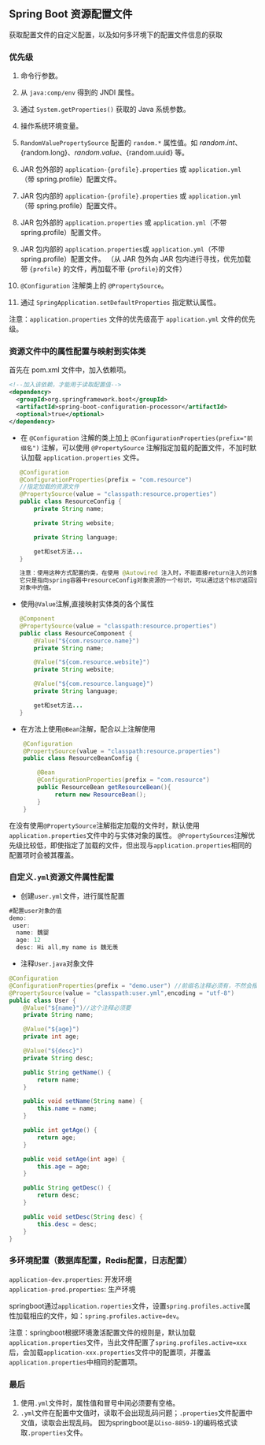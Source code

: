 ## Spring Boot 资源配置文件

获取配置文件的自定义配置，以及如何多环境下的配置文件信息的获取

### 优先级

1. 命令行参数。
2. 从 `java:comp/env` 得到的 JNDI 属性。
3. 通过 `System.getProperties()` 获取的 Java 系统参数。
4. 操作系统环境变量。
5. `RandomValuePropertySource` 配置的 `random.*` 属性值。如 ${random.int}、${random.long}、${random.value}、${random.uuid} 等。

6. JAR 包外部的 `application-{profile}.properties` 或 `application.yml` （带 spring.profile）配置文件。
7. JAR 包内部的 `application-{profile}.properties` 或 `application.yml` （带 spring.profile）配置文件。 
8. JAR 包外部的 `application.properties` 或 `application.yml`（不带 spring.profile）配置文件。
9. JAR 包内部的 `application.properties`或 `application.yml`（不带 spring.profile）配置文件。
（从 JAR 包外向 JAR 包内进行寻找，优先加载带 `{profile}` 的文件，再加载不带 `{profile}`的文件） 

10. `@Configuration` 注解类上的 `@PropertySource`。
11. 通过 `SpringApplication.setDefaultProperties` 指定默认属性。

注意：`application.properties` 文件的优先级高于 `application.yml` 文件的优先级。


### 资源文件中的属性配置与映射到实体类

首先在 pom.xml 文件中，加入依赖项。

```xml
<!--加入该依赖，才能用于读取配置值-->
<dependency>
  <groupId>org.springframework.boot</groupId>
  <artifactId>spring-boot-configuration-processor</artifactId>
  <optional>true</optional>
</dependency>
```
- 在 `@Configuration` 注解的类上加上 `@ConfigurationProperties(prefix="前缀名")` 注解，可以使用 `@PropertySource` 注解指定加载的配置文件，不加时默认加载 `application.properties` 文件。

 ```java
    @Configuration
    @ConfigurationProperties(prefix = "com.resource")
    //指定加载的资源文件
    @PropertySource(value = "classpath:resource.properties") 
    public class ResourceConfig {
        private String name;

        private String website;

        private String language;

        get和set方法...
    }

    注意：使用这种方式配置的类，在使用 @Autowired 注入时，不能直接return注入的对象，
    它只是指向spring容器中resourceConfig对象资源的一个标识，可以通过这个标识返回该
    对象中的值。
 ```
- 使用`@Value`注解,直接映射实体类的各个属性
 ```java
    @Component
    @PropertySource(value = "classpath:resource.properties")
    public class ResourceComponent {
        @Value("${com.resource.name}")
        private String name;

        @Value("${com.resource.website}")
        private String website;

        @Value("${com.resource.language}")
        private String language;

        get和set方法...
    }

 ```
- 在方法上使用`@Bean`注解，配合以上注解使用
```java
    @Configuration
    @PropertySource(value = "classpath:resource.properties")
    public class ResourceBeanConfig {

        @Bean
        @ConfigurationProperties(prefix = "com.resource")
        public ResourceBean getResourceBean(){
             return new ResourceBean();
        }
    }
```
在没有使用`@PropertySource`注解指定加载的文件时，默认使用`application.properties`文件中的与实体对象的属性。
`@PropertySources`注解优先级比较低，即使指定了加载的文件，但出现与`application.properties`相同的配置项时会被其覆盖。
### 自定义`.yml`资源文件属性配置
- 创建`user.yml`文件，进行属性配置
```java
#配置user对象的值
demo:
 user:
  name: 魏婴
  age: 12
  desc: Hi all,my name is 魏无羡
```
- 注释`User.java`对象文件
```java
@Configuration
@ConfigurationProperties(prefix = "demo.user") //前缀名注释必须有，不然会报错
@PropertySource(value = "classpath:user.yml",encoding = "utf-8")
public class User {
    @Value("${name}")//这个注释必须要
    private String name;

    @Value("${age}")
    private int age;

    @Value("${desc}")
    private String desc;

    public String getName() {
        return name;
    }

    public void setName(String name) {
        this.name = name;
    }

    public int getAge() {
        return age;
    }

    public void setAge(int age) {
        this.age = age;
    }

    public String getDesc() {
        return desc;
    }

    public void setDesc(String desc) {
        this.desc = desc;
    }
}

```
### 多环境配置（数据库配置，Redis配置，日志配置）

`application-dev.properties`: 开发环境  
`application-prod.properties`: 生产环境

springboot通过`application.roperties`文件，设置`spring.profiles.active`属性加载相应的文件，如：`spring.profiles.active=dev`。

注意：springboot根据环境激活配置文件的规则是，默认加载`application.properties`文件，当此文件配置了`spring.profiles.active=xxx`后，会加载`application-xxx.properties`文件中的配置项，并覆盖`application.properties`中相同的配置项。

### 最后

1. 使用`.yml`文件时，属性值和冒号中间必须要有空格。
2. `.yml`文件在配置中文值时，读取不会出现乱码问题；`.properties`文件配置中文值，读取会出现乱码。
因为springboot是以`iso-8859-1`的编码格式读取`.properties`文件。











  


